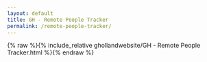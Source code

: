 ```yaml
---
layout: default
title: GH - Remote People Tracker
permalink: /remote-people-tracker/
---
```


{% raw %}{% include_relative ghollandwebsite/GH - Remote People Tracker.html %}{% endraw %}